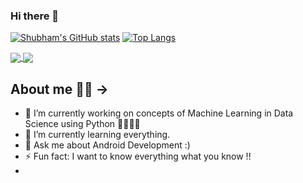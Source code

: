 ### Hi there 👋

<!--
**ShubhamPednekar17/ShubhamPednekar17** is a ✨ _special_ ✨ repository because its `README.md` (this file) appears on your GitHub profile.
-->

[![Shubham's GitHub stats](https://github-readme-stats.vercel.app/api?username=shubyaa&show_icons=true&theme=gruvbox)](https://github.com/shubyaa)
[![Top Langs](https://github-readme-stats.vercel.app/api/top-langs/?username=shubyaa&layout=compact)](https://github.com/shubyaa)


<a href="https://github.com/shubyaa/Data-Visualization-with-Python">
  <img align="center" src="https://github-readme-stats.vercel.app/api/pin/?username=shubyaa&repo=Data-Visualization-with-Python" />
</a>


<a href="https://github.com/shubyaa/Music-player-using-kotlin">
  <img align="center" src="https://github-readme-stats.vercel.app/api/pin/?username=shubyaa&repo=Music-player-using-kotlin" />
</a>

## About me 👦🏻 ->

- 🔭 I’m currently working on concepts of Machine Learning in Data Science using Python 🐍🐍🐍🐍
- 🌱 I’m currently learning everything.
- 💬 Ask me about Android Development :)
- ⚡ Fun fact: I want to know everything what you know !!
- 
